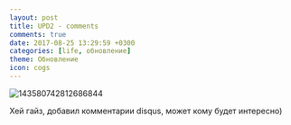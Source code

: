 ```yaml
---
layout: post 
title: UPD2 - comments
comments: true
date: 2017-08-25 13:29:59 +0300 
categories: [life, обновление]
theme: Обновление
icon: cogs
---
```

<img src="https://thumb.ibb.co/gyCBrk/143580742812686844.jpg" alt="143580742812686844" border="0">

Хей гайз, добавил комментарии disqus, может кому будет интересно)
